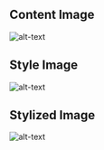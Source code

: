 ## Content Image
![alt-text](https://github.com/emreyesilyurt/neural_style_transfer/blob/master/content.jpg?raw=true)

## Style Image
![alt-text](https://github.com/emreyesilyurt/neural_style_transfer/blob/master/style.jpg?raw=true)

## Stylized Image
![alt-text](https://github.com/emreyesilyurt/neural_style_transfer/blob/master/stylized-image.png?raw=true)
